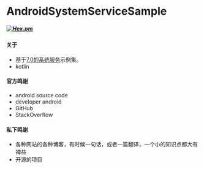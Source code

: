 # AndroidSystemServiceSample
##### [![Hex.pm](https://img.shields.io/hexpm/l/plug.svg)](https://www.apache.org/licenses/LICENSE-2.0)
#### 关于 ####
- 基于[7.0的系统服务](http://localhost:4000/2017/02/22/android-system-service-all/)示例集。
- kotlin

#### 官方鸣谢 ####
- android source code
- developer android
- GitHub
- StackOverflow

#### 私下鸣谢 ####
- 各种网站的各种博客，有时候一句话，或者一篇翻译，一个小的知识点都大有裨益
- 开源的项目 
